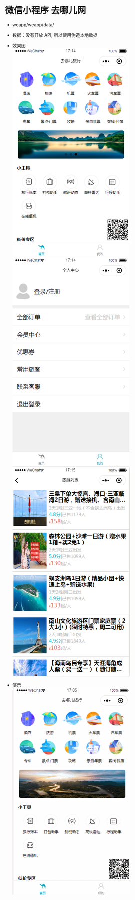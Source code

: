 # 微信小程序 去哪儿网
* weapp/weapp/data/
* 数据：没有开放 API, 所以使用伪造本地数据
* 效果图  
  ![](https://github.com/wqqmm/weapp/blob/master/images/app1.png)  
   ![](https://github.com/wqqmm/weapp/blob/master/images/app2.png)  
   ![](https://github.com/wqqmm/weapp/blob/master/images/app4.png)
  

* 演示  
   ![](https://github.com/wqqmm/weapp/blob/master/images/weapp.gif)
